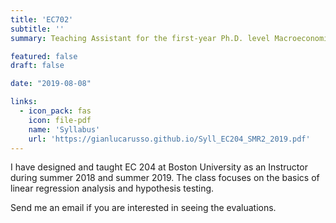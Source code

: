 ```yaml
---
title: 'EC702'
subtitle: ''
summary: Teaching Assistant for the first-year Ph.D. level Macroeconomics, during Fall 2019, Fall 2018, Fall 2017

featured: false
draft: false

date: "2019-08-08"

links:
  - icon_pack: fas
    icon: file-pdf
    name: 'Syllabus'
    url: 'https://gianlucarusso.github.io/Syll_EC204_SMR2_2019.pdf'
---
```


I have designed and taught EC 204 at Boston University as an Instructor during summer 2018 and summer 2019. The class focuses on the basics of linear regression analysis and hypothesis testing.

Send me an email if you are interested in seeing the evaluations.


<!-- ### Boston University Summer 2019

- [CAS EC 204 Empirical Economics](https://gianlucarusso.github.io/JMP/Syll_EC204_SMR2_2019.pdf) (Evaluations available upon request)

### Boston University Summer 2018

- [CAS EC 204 Empirical Economics](https://gianlucarusso.github.io/JMP/Syll_EC204_SMR2_2019.pdf) (Evaluations available upon request) -->
